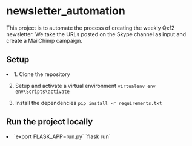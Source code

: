 # newsletter_automation
This project is to automate the process of creating the weekly Qxf2 newsletter. We take the URLs posted on the Skype channel as input and create a MailChimp campaign.

## Setup
<li>
  1. Clone the repository
  
  2. Setup and activate a virtual environment
    `virtualenv env` <br />
    `env\Scripts\activate` <br />
 
  3. Install the dependencies 
    `pip install -r requirements.txt`
 </li>
 
 ## Run the project locally
 <li>
    `export FLASK_APP=run.py`
    `flask run`
